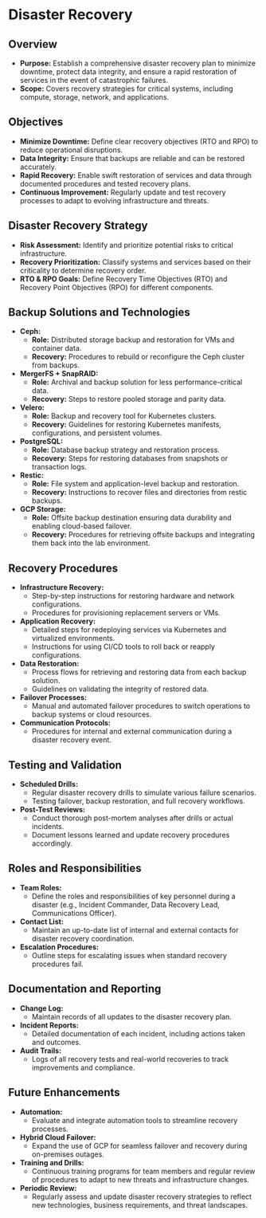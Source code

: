 # Disaster Recovery

## Overview
- **Purpose:**
  Establish a comprehensive disaster recovery plan to minimize downtime, protect data integrity, and ensure a rapid restoration of services in the event of catastrophic failures.
- **Scope:**
  Covers recovery strategies for critical systems, including compute, storage, network, and applications.

## Objectives
- **Minimize Downtime:**
  Define clear recovery objectives (RTO and RPO) to reduce operational disruptions.
- **Data Integrity:**
  Ensure that backups are reliable and can be restored accurately.
- **Rapid Recovery:**
  Enable swift restoration of services and data through documented procedures and tested recovery plans.
- **Continuous Improvement:**
  Regularly update and test recovery processes to adapt to evolving infrastructure and threats.

## Disaster Recovery Strategy
- **Risk Assessment:**
  Identify and prioritize potential risks to critical infrastructure.
- **Recovery Prioritization:**
  Classify systems and services based on their criticality to determine recovery order.
- **RTO & RPO Goals:**
  Define Recovery Time Objectives (RTO) and Recovery Point Objectives (RPO) for different components.

## Backup Solutions and Technologies
- **Ceph:**
  - **Role:** Distributed storage backup and restoration for VMs and container data.
  - **Recovery:** Procedures to rebuild or reconfigure the Ceph cluster from backups.
- **MergerFS + SnapRAID:**
  - **Role:** Archival and backup solution for less performance-critical data.
  - **Recovery:** Steps to restore pooled storage and parity data.
- **Velero:**
  - **Role:** Backup and recovery tool for Kubernetes clusters.
  - **Recovery:** Guidelines for restoring Kubernetes manifests, configurations, and persistent volumes.
- **PostgreSQL:**
  - **Role:** Database backup strategy and restoration process.
  - **Recovery:** Steps for restoring databases from snapshots or transaction logs.
- **Restic:**
  - **Role:** File system and application-level backup and restoration.
  - **Recovery:** Instructions to recover files and directories from restic backups.
- **GCP Storage:**
  - **Role:** Offsite backup destination ensuring data durability and enabling cloud-based failover.
  - **Recovery:** Procedures for retrieving offsite backups and integrating them back into the lab environment.

## Recovery Procedures
- **Infrastructure Recovery:**
  - Step-by-step instructions for restoring hardware and network configurations.
  - Procedures for provisioning replacement servers or VMs.
- **Application Recovery:**
  - Detailed steps for redeploying services via Kubernetes and virtualized environments.
  - Instructions for using CI/CD tools to roll back or reapply configurations.
- **Data Restoration:**
  - Process flows for retrieving and restoring data from each backup solution.
  - Guidelines on validating the integrity of restored data.
- **Failover Processes:**
  - Manual and automated failover procedures to switch operations to backup systems or cloud resources.
- **Communication Protocols:**
  - Procedures for internal and external communication during a disaster recovery event.

## Testing and Validation
- **Scheduled Drills:**
  - Regular disaster recovery drills to simulate various failure scenarios.
  - Testing failover, backup restoration, and full recovery workflows.
- **Post-Test Reviews:**
  - Conduct thorough post-mortem analyses after drills or actual incidents.
  - Document lessons learned and update recovery procedures accordingly.

## Roles and Responsibilities
- **Team Roles:**
  - Define the roles and responsibilities of key personnel during a disaster (e.g., Incident Commander, Data Recovery Lead, Communications Officer).
- **Contact List:**
  - Maintain an up-to-date list of internal and external contacts for disaster recovery coordination.
- **Escalation Procedures:**
  - Outline steps for escalating issues when standard recovery procedures fail.

## Documentation and Reporting
- **Change Log:**
  - Maintain records of all updates to the disaster recovery plan.
- **Incident Reports:**
  - Detailed documentation of each incident, including actions taken and outcomes.
- **Audit Trails:**
  - Logs of all recovery tests and real-world recoveries to track improvements and compliance.

## Future Enhancements
- **Automation:**
  - Evaluate and integrate automation tools to streamline recovery processes.
- **Hybrid Cloud Failover:**
  - Expand the use of GCP for seamless failover and recovery during on-premises outages.
- **Training and Drills:**
  - Continuous training programs for team members and regular review of procedures to adapt to new threats and infrastructure changes.
- **Periodic Review:**
  - Regularly assess and update disaster recovery strategies to reflect new technologies, business requirements, and threat landscapes.

